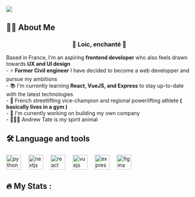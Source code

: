 <img src="https://github.com/NexusLo/NexusLo/blob/main/banni%C3%A8re_A.jpg"  />

###

<h2 align="left">👩‍💻  About Me</h2>  </h1>
  


###

<h3 align="center">👋  Loic, enchanté 👋</h3>  Based in France, I'm an aspiring <strong>frontend developer</strong> who also feels drawn towards <strong>UX and UI design</strong><br>- ⚡ <strong>Former Civil engineer</strong> I have decided to become a web developper and pursue my ambitions <br>- 📚 I'm currently learning <strong>React, VueJS, and Express</strong> to stay up-to-date with the latest technologies <br>- 💪 French streetlifting vice-champion and regional powerlifting athlete <strong>( basically lives in a gym )</strong>  <br>- 🚧 I'm currently working on building my own company<br>- 👨🏻‍🦲 Andrew Tate is my spirit animal<br></p>


###



###

<h2 align="left">🛠 Language and tools</h2>

###

<div align="left">
  <img src="https://cdn.jsdelivr.net/gh/devicons/devicon/icons/python/python-original.svg" height="40" alt="python logo"  />
  <img width="12" />
  <img src="https://cdn.jsdelivr.net/gh/devicons/devicon/icons/nextjs/nextjs-original.svg" height="40" alt="nextjs logo"  />
  <img width="12" />
  <img src="https://cdn.jsdelivr.net/gh/devicons/devicon/icons/react/react-original.svg" height="40" alt="react logo"  />
  <img width="12" />
  <img src="https://cdn.jsdelivr.net/gh/devicons/devicon/icons/vuejs/vuejs-original.svg" height="40" alt="vuejs logo"  />
  <img width="12" />
  <img src="https://cdn.jsdelivr.net/gh/devicons/devicon/icons/express/express-original.svg" height="40" alt="express logo"  />
  <img width="12" />
  <img src="https://cdn.jsdelivr.net/gh/devicons/devicon/icons/figma/figma-original.svg" height="40" alt="figma logo"  />
</div>

###

<h2 align="left">🔥   My Stats :</h2>

###



